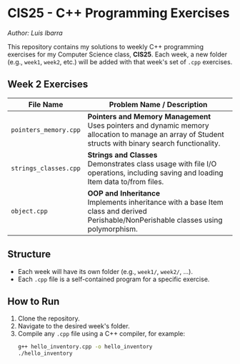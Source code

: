 # CIS25 - C++ Programming Exercises

_Author: Luis Ibarra_

This repository contains my solutions to weekly C++ programming exercises for my Computer Science class, **CIS25**. Each week, a new folder (e.g., `week1`, `week2`, etc.) will be added with that week's set of `.cpp` exercises.

## Week 2 Exercises

| File Name             | Problem Name / Description                                                                                                                                |
| --------------------- | --------------------------------------------------------------------------------------------------------------------------------------------------------- |
| `pointers_memory.cpp` | **Pointers and Memory Management**<br>Uses pointers and dynamic memory allocation to manage an array of Student structs with binary search functionality. |
| `strings_classes.cpp` | **Strings and Classes**<br>Demonstrates class usage with file I/O operations, including saving and loading Item data to/from files.                       |
| `object.cpp`          | **OOP and Inheritance**<br>Implements inheritance with a base Item class and derived Perishable/NonPerishable classes using polymorphism.                 |


## Structure

- Each week will have its own folder (e.g., `week1/`, `week2/`, ...).
- Each `.cpp` file is a self-contained program for a specific exercise.

## How to Run

1. Clone the repository.
2. Navigate to the desired week's folder.
3. Compile any `.cpp` file using a C++ compiler, for example:
   ```sh
   g++ hello_inventory.cpp -o hello_inventory
   ./hello_inventory
   ```
